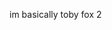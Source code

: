im basically toby fox 2

<!---
RayRaymond1/RayRaymond1 is a ✨ special ✨ repository because its `README.md` (this file) appears on your GitHub profile.
You can click the Preview link to take a look at your changes.
--->
